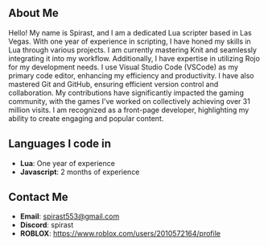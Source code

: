 ## About Me
Hello! My name is Spirast, and I am a dedicated Lua scripter based in Las Vegas. With one year of experience in scripting, I have honed my skills in Lua through various projects. I am currently mastering Knit and seamlessly integrating it into my workflow. Additionally, I have expertise in utilizing Rojo for my development needs. I use Visual Studio Code (VSCode) as my primary code editor, enhancing my efficiency and productivity. I have also mastered Git and GitHub, ensuring efficient version control and collaboration. My contributions have significantly impacted the gaming community, with the games I've worked on collectively achieving over 31 million visits. I am recognized as a front-page developer, highlighting my ability to create engaging and popular content.

## Languages I code in
- **Lua**: One year of experience
- **Javascript**: 2 months of experience

## Contact Me
- **Email**: spirast553@gmail.com
- **Discord**: spirast
- **ROBLOX**: https://www.roblox.com/users/2010572164/profile
